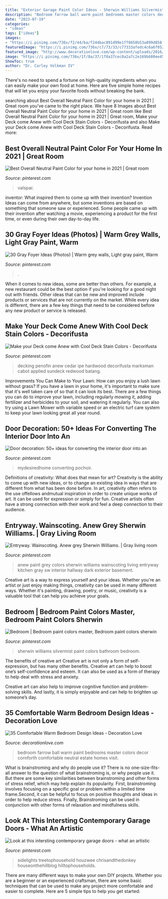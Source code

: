 ```yaml
---
title: "Exterior Garage Paint Color Ideas - Sherwin Williams Silvermist Paint Colors Bathroom Bedroom"
description: "Bedroom farrow ball warm paint bedrooms master colors decor cornforth comfortable neutral estate homes visit"
date: "2023-07-19"
categories:
- "ideas"
tags: ["ideas"]
images:
- "https://i.pinimg.com/736x/f2/44/ba/f244bac891d99e1ff8658b53a899d858.jpg"
featuredImage: "https://i.pinimg.com/736x/c7/73/33/c77333afedc4c6a6f0526e175e1c73ed--anew-grey-wainscoting.jpg"
featured_image: "http://www.decorationlove.com/wp-content/uploads/2016/07/Farrow-and-Ball-Paint-Colors-Bedroom.jpg"
image: "https://i.pinimg.com/736x/1f/8a/37/1f8a37cec0a2a7c2e169b680ee458b03.jpg"
ShowToc: true
author: "Dr. Carley Volkman IV"
---
```



There's no need to spend a fortune on high-quality ingredients when you can easily make your own food at home. Here are five simple home recipes that will let you enjoy your favorite foods without breaking the bank.

	

		
searching about Best Overall Neutral Paint Color for your home in 2021 | Great room you've came to the right place. We have 8 Images about Best Overall Neutral Paint Color for your home in 2021 | Great room like Best Overall Neutral Paint Color for your home in 2021 | Great room, Make your Deck come Anew with Cool Deck Stain Colors - Decorifusta and also Make your Deck come Anew with Cool Deck Stain Colors - Decorifusta. Read more:
		
    
## Best Overall Neutral Paint Color For Your Home In 2021 | Great Room

<img loading=lazy src="https://i.pinimg.com/736x/f2/44/ba/f244bac891d99e1ff8658b53a899d858.jpg" onerror="this.onerror=null;this.src='https://tse4.mm.bing.net/th?id=OIP.e_LHzb4shkkeH-_oP18IlAHaLd&amp;pid=15.1';" alt="Best Overall Neutral Paint Color for your home in 2021 | Great room">

_Source: pinterest.com_

>valspar. 

	

inventor: What inspired them to come up with their invention?
Invention Ideas can come from anywhere, but some inventions are based on something that someone saw or experienced. Some people came up with their invention after watching a movie, experiencing a product for the first time, or even during their own day-to-day life.

    
## 30 Gray Foyer Ideas (Photos) | Warm Grey Walls, Light Gray Paint, Warm

<img loading=lazy src="https://i.pinimg.com/736x/1f/8a/37/1f8a37cec0a2a7c2e169b680ee458b03.jpg" onerror="this.onerror=null;this.src='https://tse4.mm.bing.net/th?id=OIP.oq_yShIO3Ty_VfApu6E-fgHaLH&amp;pid=15.1';" alt="30 Gray Foyer Ideas (Photos) | Warm grey walls, Light gray paint, Warm">

_Source: pinterest.com_

>. 

	

When it comes to new ideas, some are better than others. For example, a new restaurant could be the best option if you're looking for a good night out with friends. Other ideas that can be new and improved include products or services that are not currently on the market. While every idea is different, there are a few key things that need to be considered before any new product or service is released.

    
## Make Your Deck Come Anew With Cool Deck Stain Colors - Decorifusta

<img loading=lazy src="https://i.pinimg.com/736x/a4/4b/25/a44b25675d955ec0ec6940b0a5978b38.jpg" onerror="this.onerror=null;this.src='https://tse2.mm.bing.net/th?id=OIP.Mm5iAvySsoWGcNaDg5nKhQHaNK&amp;pid=15.1';" alt="Make your Deck come Anew with Cool Deck Stain Colors - Decorifusta">

_Source: pinterest.com_

>decking penofin anew cedar ipe hardwood decorifusta marksman cabot applied sundeck redwood batang. 

	

Improvements You Can Make to Your Lawn: How can you enjoy a lush lawn without grass?
If you have a lawn in your home, it's important to make sure that it's well taken care of so that it can look its best. There are a few things you can do to improve your lawn, including regularly mowing it, adding fertilizer and herbicides to your soil, and watering it regularly. You can also try using a Lawn Mower with variable speed or an electric turf care system to keep your lawn looking great all year round.

    
## Door Decoration: 50+ Ideas For Converting The Interior Door Into An

<img loading=lazy src="https://i.pinimg.com/736x/33/d4/f4/33d4f491072201b5b52ab2eb6ed36c06.jpg" onerror="this.onerror=null;this.src='https://tse1.mm.bing.net/th?id=OIP.k_7eH_VVT0iqzVsgGUySmwHaLI&amp;pid=15.1';" alt="Door decoration: 50+ ideas for converting the interior door into an">

_Source: pinterest.com_

>mydesiredhome converting pochoir. 

	

Definitions of creativity: What does that mean for art?
Creativity is the ability to come up with new ideas, or to change an existing idea in ways that are different from what has been done before. In art, creativity often refers to the use offellows andmutual inspiration in order to create unique works of art. It can be used for expression or simply for fun. Creative artists often have a strong connection with their work and feel a deep connection to their audience.

    
## Entryway. Wainscoting. Anew Grey Sherwin Williams. | Gray Living Room

<img loading=lazy src="https://i.pinimg.com/736x/c7/73/33/c77333afedc4c6a6f0526e175e1c73ed--anew-grey-wainscoting.jpg" onerror="this.onerror=null;this.src='https://tse4.mm.bing.net/th?id=OIP.TRl41dX1WXihS1QWTtRKYAHaJ3&amp;pid=15.1';" alt="Entryway. Wainscoting. Anew grey Sherwin Williams. | Gray living room">

_Source: pinterest.com_

>anew paint grey colors sherwin williams wainscoting living entryway kitchen gray sw interior hallway dark exterior basement. 

	

Creative art is a way to express yourself and your ideas. Whether you're an artist or just enjoy making things, creativity can be used in many different ways. Whether it's painting, drawing, poetry, or music, creativity is a valuable tool that can help you achieve your goals.

    
## Bedroom | Bedroom Paint Colors Master, Bedroom Paint Colors Sherwin

<img loading=lazy src="https://i.pinimg.com/736x/ad/1f/7e/ad1f7ea782864c11e37ca76563ede5bd.jpg" onerror="this.onerror=null;this.src='https://tse2.mm.bing.net/th?id=OIP.eklvAnZ16sPtFOYpeNgqqQHaJ3&amp;pid=15.1';" alt="Bedroom | Bedroom paint colors master, Bedroom paint colors sherwin">

_Source: pinterest.com_

>sherwin williams silvermist paint colors bathroom bedroom. 

	

The benefits of creative art
Creative art is not only a form of self-expression, but has many other benefits.
Creative art can help to boost one’s self-confidence and esteem. It can also be used as a form of therapy to help deal with stress and anxiety.

Creative art can also help to improve cognitive function and problem-solving skills. And lastly, it is simply enjoyable and can help to brighten up someone’s day.

    
## 35 Comfortable Warm Bedroom Design Ideas - Decoration Love

<img loading=lazy src="http://www.decorationlove.com/wp-content/uploads/2016/07/Farrow-and-Ball-Paint-Colors-Bedroom.jpg" onerror="this.onerror=null;this.src='https://tse3.mm.bing.net/th?id=OIP.Hz_y1dTU22HlP0HQRqN4PQHaLJ&amp;pid=15.1';" alt="35 Comfortable Warm Bedroom Design Ideas - Decoration Love">

_Source: decorationlove.com_

>bedroom farrow ball warm paint bedrooms master colors decor cornforth comfortable neutral estate homes visit. 

	

What is brainstroming and why do people use it?
There is no one-size-fits-all answer to the question of what brainstroming is, or why people use it. But there are some key similarities between brainstroming and other forms of stress relief, which may help explain its popularity. First, brainstroming involves focusing on a specific goal or problem within a limited time frame.Second, it can be helpful to focus on positive thoughts and ideas in order to help reduce stress. Finally, Brainstroming can be used in conjunction with other forms of relaxation and mindfulness skills.

    
## Look At This Intersting Contemporary Garage Doors - What An Artistic

<img loading=lazy src="https://i.pinimg.com/736x/dc/e8/a3/dce8a361e4c656f7aaae38fcb53c848d.jpg" onerror="this.onerror=null;this.src='https://tse2.mm.bing.net/th?id=OIP.FauZXQyBIltcSJr1enTBGwHaJ3&amp;pid=15.1';" alt="Look at this intersting contemporary garage doors - what an artistic">

_Source: pinterest.com_

>sidelights treetophousehold houzwee chrisandthedonkey houseonthehillblog hilltophouseholds. 

	

There are many different ways to make your own DIY projects. Whether you are a beginner or an experienced craftsman, there are some basic techniques that can be used to make any project more comfortable and easier to complete. Here are 5 simple tips to help you get started:

